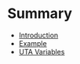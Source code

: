 # Summary

- [Introduction](./intro.md)
- [Example](./example.md)
- [UTA Variables](./variables.md)
